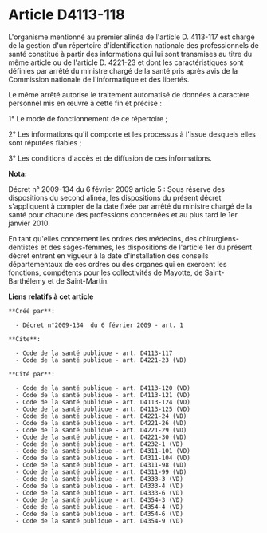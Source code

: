 # Article D4113-118

L'organisme mentionné au premier alinéa de l'article D. 4113-117 est chargé de la gestion d'un répertoire d'identification
nationale des professionnels de santé constitué à partir des informations qui lui sont transmises au titre du même article ou
de l'article D. 4221-23 et dont les caractéristiques sont définies par arrêté du ministre chargé de la santé pris après avis
de la Commission nationale de l'informatique et des libertés. 

Le même arrêté autorise le traitement automatisé de données à caractère personnel mis en œuvre à cette fin et précise : 

1° Le mode de fonctionnement de ce répertoire ; 

2° Les informations qu'il comporte et les processus à l'issue desquels elles sont réputées fiables ; 

3° Les conditions d'accès et de diffusion de ces informations.

**Nota:**

Décret n° 2009-134 du 6 février 2009 article 5 : Sous réserve des dispositions du second alinéa, les dispositions du présent
décret s'appliquent à compter de la date fixée par arrêté du ministre chargé de la santé pour chacune des professions
concernées et au plus tard le 1er janvier 2010.

En tant qu'elles concernent les ordres des médecins, des chirurgiens-dentistes et des sages-femmes, les dispositions de
l'article 1er du présent décret entrent en vigueur à la date d'installation des conseils départementaux de ces ordres ou des
organes qui en exercent les fonctions, compétents pour les collectivités de Mayotte, de Saint-Barthélemy et de Saint-Martin.

**Liens relatifs à cet article**

	**Créé par**:

	  - Décret n°2009-134  du 6 février 2009 - art. 1

	**Cite**:

	  - Code de la santé publique - art. D4113-117
	  - Code de la santé publique - art. D4221-23 (VD)

	**Cité par**:

	  - Code de la santé publique - art. D4113-120 (VD)
	  - Code de la santé publique - art. D4113-121 (VD)
	  - Code de la santé publique - art. D4113-124 (VD)
	  - Code de la santé publique - art. D4113-125 (VD)
	  - Code de la santé publique - art. D4221-24 (VD)
	  - Code de la santé publique - art. D4221-26 (VD)
	  - Code de la santé publique - art. D4221-29 (VD)
	  - Code de la santé publique - art. D4221-30 (VD)
	  - Code de la santé publique - art. D4232-1 (VD)
	  - Code de la santé publique - art. D4311-101 (VD)
	  - Code de la santé publique - art. D4311-104 (VD)
	  - Code de la santé publique - art. D4311-98 (VD)
	  - Code de la santé publique - art. D4311-99 (VD)
	  - Code de la santé publique - art. D4333-3 (VD)
	  - Code de la santé publique - art. D4333-4 (VD)
	  - Code de la santé publique - art. D4333-6 (VD)
	  - Code de la santé publique - art. D4354-3 (VD)
	  - Code de la santé publique - art. D4354-4 (VD)
	  - Code de la santé publique - art. D4354-6 (VD)
	  - Code de la santé publique - art. D4354-9 (VD)

